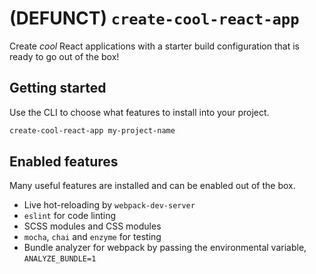 # (DEFUNCT) `create-cool-react-app`

Create *cool* React applications with a starter build configuration that is ready to go out of the box!

## Getting started

Use the CLI to choose what features to install into your project.

```sh
create-cool-react-app my-project-name
```

## Enabled features

Many useful features are installed and can be enabled out of the box.

* Live hot-reloading by `webpack-dev-server`
* `eslint` for code linting
* SCSS modules and CSS modules
* `mocha`, `chai` and `enzyme` for testing
* Bundle analyzer for webpack by passing the environmental variable, `ANALYZE_BUNDLE=1`
